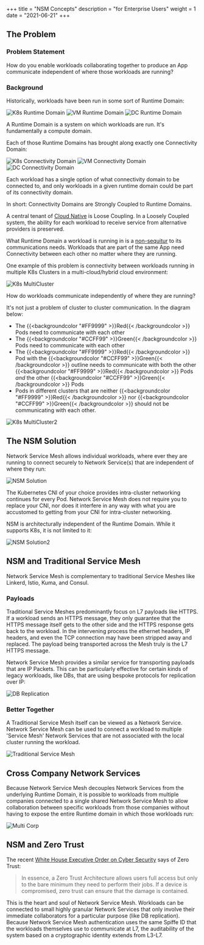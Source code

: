 +++
title = "NSM Concepts"
description = "for Enterprise Users"
weight = 1
date = "2021-06-21"
+++
## The Problem

### Problem Statement

How do you enable workloads collaborating together to produce an App communicate independent of where those workloads are running?

### Background
Historically, workloads have been run in some sort of Runtime Domain:

![K8s Runtime Domain](/img/concepts/enterprise/3x1/k8s_runtime_domain.svg)
![VM Runtime Domain](/img/concepts/enterprise/3x1/vm_runtime_domain.svg)
![DC Runtime Domain](/img/concepts/enterprise/3x1/dc_runtime_domain.svg)

A Runtime Domain is a system on which workloads are run.  It's fundamentally a compute domain.

Each of those Runtime Domains has brought along exactly one Connectivity Domain:

![K8s Connectivity Domain](/img/concepts/enterprise/3x1/k8s_connectivity_domain.svg)
![VM Connectivity Domain](/img/concepts/enterprise/3x1/vm_connectivity_domain.svg)
![DC Connectivity Domain](/img/concepts/enterprise/3x1/dc_connectivity_domain.svg)

Each workload has a single option of what connectivity domain to be connected to, and only
workloads in a given runtime domain could be part of its connectivity domain.

In short: Connectivity Domains are Strongly Coupled to Runtime Domains.

A central tenant of [Cloud Native](https://github.com/cncf/toc/blob/main/DEFINITION.md) is Loose Coupling.  In a Loosely Coupled system, the ability for each workload to receive service from alternative providers is preserved.

What Runtime Domain a workload is running in is a [non-sequitur](https://en.wikipedia.org/wiki/Non_sequitur_(literary_device)) to its communications needs.  Workloads that are part of
the same App need Connectivity between each other no matter where they are running.

One example of this problem is connectivity between workloads running in multiple K8s Clusters in a 
multi-cloud/hybrid cloud environment:

![K8s MultiCluster](/img/concepts/enterprise/k8s_multi_cluster.svg)

How do workloads communicate independently of where they are running?

It's not just a problem of cluster to cluster communication.  In the diagram below: 

- The {{<backgroundcolor "#FF9999" >}}Red{{< /backgroundcolor >}} Pods need to communicate with each other
- The {{<backgroundcolor "#CCFF99" >}}Green{{< /backgroundcolor >}} Pods need to communicate with each other
- The {{<backgroundcolor "#FF9999" >}}Red{{< /backgroundcolor >}} Pod with the {{<backgroundcolor "#CCFF99" >}}Green{{< /backgroundcolor >}} outline needs to communicate with both the other {{<backgroundcolor "#FF9999" >}}Red{{< /backgroundcolor >}} Pods *and* the other {{<backgroundcolor "#CCFF99" >}}Green{{< /backgroundcolor >}} Pods
- Pods in different clusters that are neither {{<backgroundcolor "#FF9999" >}}Red{{< /backgroundcolor >}} nor {{<backgroundcolor "#CCFF99" >}}Green{{< /backgroundcolor >}} should not be communicating with each other.

![K8s MultiCluster2](/img/concepts/enterprise/k8s_multi_cluster_2.svg)

## The NSM Solution

Network Service Mesh allows individual workloads, where ever they are running to connect securely to Network Service(s) that
are independent of where they run:

![NSM Solution](/img/concepts/enterprise/nsm_solution.svg)

The Kubernetes CNI of your choice provides intra-cluster networking continues for every Pod.  Network Service Mesh does not require you to replace
your CNI, nor does it interfere in any way with what you are accustomed to getting from your CNI for intra-cluster networking.

NSM is architecturally independent of the Runtime Domain.  While it supports K8s, it is not limited to it:

![NSM Solution2](/img/concepts/enterprise/nsm_solution_2.svg)

## NSM and Traditional Service Mesh

Network Service Mesh is complementary to traditional Service Meshes like Linkerd, Istio, Kuma, and Consul.

### Payloads
Traditional Service Meshes predominantly focus on L7 payloads like HTTPS.  If a workload sends an HTTPS message, they only guarantee
that the HTTPS message itself gets to the other side and the HTTPS response gets back to the workload.  In the intervening process
the ethernet headers, IP headers, and even the TCP connection may have been stripped away and replaced.  The payload being transported
across the Mesh truly is the L7 HTTPS message.

Network Service Mesh provides a similar service for transporting payloads that are IP Packets.
This can be particularly effective for certain kinds of legacy workloads, like DBs, that are using bespoke protocols
for replication over IP:

![DB Replication](/img/concepts/enterprise/db_replication.svg)

### Better Together

A Traditional Service Mesh itself can be viewed as a Network Service.  Network Service Mesh can be used to connect a workload
to multiple 'Service Mesh' Network Services that are not associated with the local cluster running the workload.

![Traditional Service Mesh](/img/concepts/enterprise/traditional_service_mesh.svg)

## Cross Company Network Services

Because Network Service Mesh decouples Network Services from the underlying Runtime Domain, it is possible to workloads from multiple companies
connected to a single shared Network Service Mesh to allow collaboration between specific workloads from those companies without
having to expose the entire Runtime domain in which those workloads run:

![Multi Corp](/img/concepts/enterprise/multi-corp.svg)

## NSM and Zero Trust

The recent [White House Executive Order on Cyber Security](https://www.whitehouse.gov/briefing-room/presidential-actions/2021/05/12/executive-order-on-improving-the-nations-cybersecurity/) says
of Zero Trust:

> In essence, a Zero Trust Architecture allows users full access but only to the bare minimum they need to perform their jobs.  If a device is compromised, zero trust can ensure that the damage is contained.

This is the heart and soul of Network Service Mesh.  Workloads can be connected to small highly granular Network Services that only involve
their immediate collaborators for a particular purpose (like DB replication).  Because Network Service Mesh authentication uses the same Spiffe ID that the 
workloads themselves use to communicate at L7, the auditability of the system based on a cryptographic identity extends from L3-L7.
